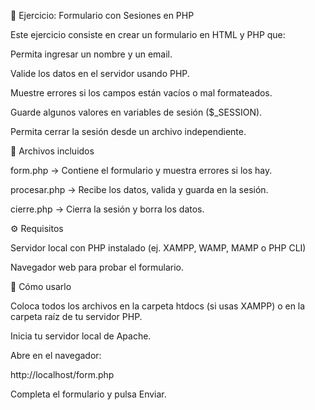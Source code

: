 📝 Ejercicio: Formulario con Sesiones en PHP

Este ejercicio consiste en crear un formulario en HTML y PHP que:

Permita ingresar un nombre y un email.

Valide los datos en el servidor usando PHP.

Muestre errores si los campos están vacíos o mal formateados.

Guarde algunos valores en variables de sesión ($_SESSION).

Permita cerrar la sesión desde un archivo independiente.

📂 Archivos incluidos

form.php → Contiene el formulario y muestra errores si los hay.

procesar.php → Recibe los datos, valida y guarda en la sesión.

cierre.php → Cierra la sesión y borra los datos.

⚙️ Requisitos

Servidor local con PHP instalado (ej. XAMPP, WAMP, MAMP o PHP CLI)

Navegador web para probar el formulario.

🚀 Cómo usarlo

Coloca todos los archivos en la carpeta htdocs (si usas XAMPP) o en la carpeta raíz de tu servidor PHP.

Inicia tu servidor local de Apache.

Abre en el navegador:

http://localhost/form.php

Completa el formulario y pulsa Enviar.